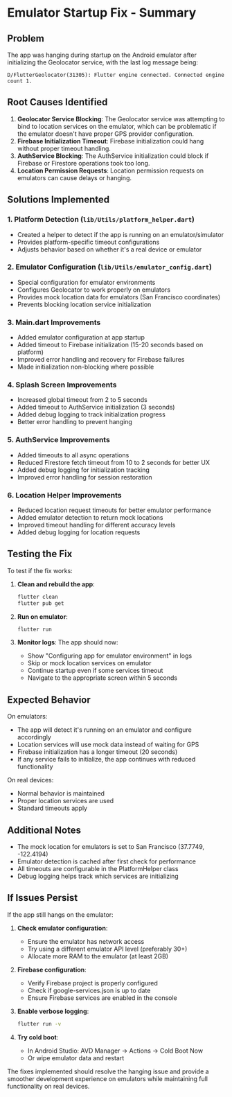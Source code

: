 # Emulator Startup Fix - Summary

## Problem
The app was hanging during startup on the Android emulator after initializing the Geolocator service, with the last log message being:
```
D/FlutterGeolocator(31305): Flutter engine connected. Connected engine count 1.
```

## Root Causes Identified
1. **Geolocator Service Blocking**: The Geolocator service was attempting to bind to location services on the emulator, which can be problematic if the emulator doesn't have proper GPS provider configuration.
2. **Firebase Initialization Timeout**: Firebase initialization could hang without proper timeout handling.
3. **AuthService Blocking**: The AuthService initialization could block if Firebase or Firestore operations took too long.
4. **Location Permission Requests**: Location permission requests on emulators can cause delays or hanging.

## Solutions Implemented

### 1. Platform Detection (`lib/Utils/platform_helper.dart`)
- Created a helper to detect if the app is running on an emulator/simulator
- Provides platform-specific timeout configurations
- Adjusts behavior based on whether it's a real device or emulator

### 2. Emulator Configuration (`lib/Utils/emulator_config.dart`)
- Special configuration for emulator environments
- Configures Geolocator to work properly on emulators
- Provides mock location data for emulators (San Francisco coordinates)
- Prevents blocking location service initialization

### 3. Main.dart Improvements
- Added emulator configuration at app startup
- Added timeout to Firebase initialization (15-20 seconds based on platform)
- Improved error handling and recovery for Firebase failures
- Made initialization non-blocking where possible

### 4. Splash Screen Improvements
- Increased global timeout from 2 to 5 seconds
- Added timeout to AuthService initialization (3 seconds)
- Added debug logging to track initialization progress
- Better error handling to prevent hanging

### 5. AuthService Improvements
- Added timeouts to all async operations
- Reduced Firestore fetch timeout from 10 to 2 seconds for better UX
- Added debug logging for initialization tracking
- Improved error handling for session restoration

### 6. Location Helper Improvements
- Reduced location request timeouts for better emulator performance
- Added emulator detection to return mock locations
- Improved timeout handling for different accuracy levels
- Added debug logging for location requests

## Testing the Fix

To test if the fix works:

1. **Clean and rebuild the app**:
   ```bash
   flutter clean
   flutter pub get
   ```

2. **Run on emulator**:
   ```bash
   flutter run
   ```

3. **Monitor logs**: The app should now:
   - Show "Configuring app for emulator environment" in logs
   - Skip or mock location services on emulator
   - Continue startup even if some services timeout
   - Navigate to the appropriate screen within 5 seconds

## Expected Behavior

On emulators:
- The app will detect it's running on an emulator and configure accordingly
- Location services will use mock data instead of waiting for GPS
- Firebase initialization has a longer timeout (20 seconds)
- If any service fails to initialize, the app continues with reduced functionality

On real devices:
- Normal behavior is maintained
- Proper location services are used
- Standard timeouts apply

## Additional Notes

- The mock location for emulators is set to San Francisco (37.7749, -122.4194)
- Emulator detection is cached after first check for performance
- All timeouts are configurable in the PlatformHelper class
- Debug logging helps track which services are initializing

## If Issues Persist

If the app still hangs on the emulator:

1. **Check emulator configuration**:
   - Ensure the emulator has network access
   - Try using a different emulator API level (preferably 30+)
   - Allocate more RAM to the emulator (at least 2GB)

2. **Firebase configuration**:
   - Verify Firebase project is properly configured
   - Check if google-services.json is up to date
   - Ensure Firebase services are enabled in the console

3. **Enable verbose logging**:
   ```bash
   flutter run -v
   ```

4. **Try cold boot**:
   - In Android Studio: AVD Manager → Actions → Cold Boot Now
   - Or wipe emulator data and restart

The fixes implemented should resolve the hanging issue and provide a smoother development experience on emulators while maintaining full functionality on real devices.
